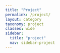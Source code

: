 ```yaml
---
title: "Project"
permalink: /project/
layout: category
taxonomy: project
classes: wide
sidebar:
  title: "project"
  nav: sidebar-project
---
```

